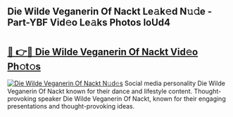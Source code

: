 ## Die Wilde Veganerin Of Nackt Le𝚊k𝚎d N𝚞𝚍e - Part-YBF Vid𝚎o Le𝚊ks Photos loUd4

# <h2><a href="http://fb9t60.evod.top/?m=Die+Wilde+Veganerin+Of+Nackt">🔗 👉🔴 Die Wilde Veganerin Of Nackt Vid𝚎o Ph𝚘t𝚘s</a></h2>

[![Die Wilde Veganerin Of Nackt N𝚞d𝚎s](https://i.imgur.com/8V9OHl7.gif)](http://fb9t60.evod.top/?m=Die+Wilde+Veganerin+Of+Nackt)
Social media personality Die Wilde Veganerin Of Nackt known for their dance and lifestyle content. Thought-provoking speaker Die Wilde Veganerin Of Nackt, known for their engaging presentations and thought-provoking ideas. 
